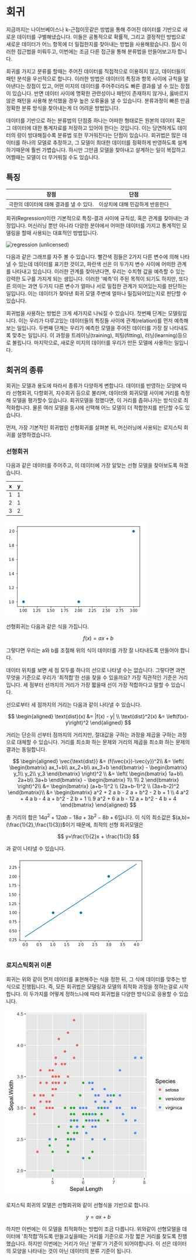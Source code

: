 # 회귀

지금까지는 나이브베이스나 k-근접이웃같은 방법을 통해 주어진 데이터를 기반으로 새로운 데이터를 구별해냈습니다. 이들은 공통적으로 확률적, 그리고 결정적인 방법으로 새로운 데이터가 어느 항목에 더 밀접한지를 찾아내는 방법을 사용해왔습니다. 잠시 이러한 접근법을 미뤄두고, 이번에는 조금 다른 접근을 통해 분류법을 만들어보고자 합니다.

회귀를 가지고 분류를 할때는 주어진 데이터를 직접적으로 이용하지 않고, 데이터들의 패턴 분석을 우선적으로 합니다. 이러한 방법은 데이터의 특징과 항목 사이에 규칙을 알아낸다는 장점이 있고, 어떤 미지의 데이터를 주어주더라도 빠른 결과를 낼 수 있는 장점이 있습니다. 반면 데이터 사이에 명확한 관련성이나 패턴이 존재하지 않거나, 옳바르지 않은 패턴을 사용해 분석했을 경우 높은 오류율을 낼 수 있습니다. 분류과정이 빠른 만큼 정확한 분류 방식을 찾아내는게 더 어려운 방법입니다.

데이터를 기반으로 하는 분류법의 단점중 하나는 어떠한 형태로든 원본의 데이터 혹은 그 데이터에 대한 통계자료를 저장하고 있어야 한다는 것입니다. 이는 당연하게도 데이터의 량이 방대해질수록 분류법 또한 무거워진다는 단점이 있습니다. 회귀법은 많은 데이터를 하나의 모델로 추정하고, 그 모델이 최대한 데이터를 정확하게 반영하도록 설계하기때문에 훨씬 가볍습니다. 하시만 그만큼 모델을 찾아내고 설계하는 일이 복잡하고 어쩔때는 모델이 더 무거워질 수도 있습니다.

## 특징

| 장점 | 단점 |
|:---:|:---:|
|극한의 데이터에 대해 결과를 낼 수 있다. | 이상치에 대해 민감하게 반응한다  |

회귀(Regression)이란 기본적으로 특징-결과 사이에 규칙성, 혹은 관계를 찾아내는 과정입니다. 머신러닝 뿐만 아니라 다양한 분야에서 어떠한 데이터를 가지고 통계적인 모델링을 할때 사용되는 대표적인 방법입니다.

![regression (unlicensed)](https://cdn-images-1.medium.com/max/600/1*iuqVEjdtEMY8oIu3cGwC1g.png)

다음과 같은 그래프를 자주 볼 수 있습니다. 빨간색 점들은 2가지 다른 변수에 의해 나타낼 수 있는데 데이터를 표기한 것이고, 파란색 선은 이 두가지 변수 사이에 어떠한 관계를 나타내고 있습니다. 이러한 관계를 찾아낸다면, 우리는 수치형 값을 예측할 수 있는 강력한 도구를 가지게 되는 샘입니다. 이러한 '예측'이 주된 목적이 되기도 하지만, 또다른 의미는 과연 두가지 다른 변수가 얼마나 서로 밀접한 관계가 되어있는지를 판단하는 일입니다. 이는 데이터가 찾아낸 회귀 모델 주변에 얼마나 밀집되어있는지로 판단할 수 있습니다.

회귀법을 사용하는 방법은 크게 세가지로 나눠질 수 있습니다. 첫번째 단계는 모델링입니다. 이는 우리가 다루고있는 데이터들의 특징들 사이에 관계(relation)를 먼저 예측해보는 일입니다. 두번째 단계는 우리가 예측한 모델을 주어진 데이터를 가장 잘 나타내도록 맞추는 일입니다. 이 과정을 트레이닝(training), 피팅(fitting), 러닝(learning)등으로 불립니다. 마지막으로, 새로운 미지의 데이터를 우리가 만든 모델에 사용하는 일입니다.

## 회귀의 종류

회귀는 모델과 용도에 따라서 종류가 다양하게 변합니다. 데이터를 반영하는 모양에 따라 선형회귀, 다항회귀, 지수회귀 등으로 불리며, 데이터와 회귀모델 사이에 거리를 측정해 모델을 평가할수 있습니다. 회귀모델을 정했다면, 이 거리를 좁혀나가는 방식으로 최적화합니다. 물론 여러 모델을 동시에 선택해 어느 모델이 더 적합한지를 판단할 수도 있습니다.

먼저, 가장 기본적인 회귀법인 선형회귀를 살펴본 뒤, 머신러닝에 사용되는 로지스틱 회귀를 설명하겠습니다.

### 선형회귀

다음과 같은 데이터를 주어주고, 이 데이터에 가장 알맞는 선형 모델을 찾아보도록 하겠습니다.

|x|y|
|:--:|:--:|
|1   | 1  |
|2   | 1  |
|3   | 2  |

![regression example](images/reg1.png)

선형회귀는 다음과 같은 식을 가집니다.

$$
f(x)=ax+b
$$

그렇다면 우리는 a와 b를 조절해 위의 식이 데이터를 가장 잘 나타내도록 만들어야 합니다.

데이터 위치를 보면 세 점 모두를 하나의 선으로 나타낼 수는 없습니다. 그렇다면 과연 무엇을 기준으로 우리가 '최적합'한 선을 찾을 수 있을까요? 가장 직관적인 기준은 거리입니다. 세 점부터 선까지의 거리가 가장 짧을때 선이 가장 적합하다고 말할 수 있습니다.

선으로부터 세 점까지의 거리는 다음과 같이 나타낼 수 있습니다.

$$
\begin{aligned}
\text{dist}(x) &= |f(x) - y| \\
\text{dist}^2(x) &= \left(f(x)-y\right)^2
\end{aligned}
$$

거리는 단순히 선부터 점까지의 거리지만, 절대값을 구하는 과정을 제곱을 구하는 과정으로 대체할 수 있습니다. 거리를 최소화 하는 문제와 거리의 제곱을 최소화 하는 문제의 결과는 동일합니다.

$$
\begin{aligned}
    \vec{\text{dist}} &= (f(\vec{x})-\vec{y})^2\\
    &= \left(
    \begin{bmatrix}
            ax_1+b\\
            ax_2+b\\
            ax_3+b
    \end{bmatrix}
    -
    \begin{bmatrix}
            y_1\\
            y_2\\
            y_3
    \end{bmatrix}
    \right)^2 \\
    &= \left(
    \begin{bmatrix}
            1a+b\\
            2a+b\\
            3a+b
    \end{bmatrix}
    -
    \begin{bmatrix}
            1\\
            1\\
            2
    \end{bmatrix}
    \right)^2\\
    &= \begin{bmatrix}
    (a+b-1)^2 \\
    (2a+b-1)^2 \\
    (3a+b-2)^2
    \end{bmatrix}\\
    &= \begin{bmatrix}
    a^2 + 2 a b - 2 a + b^2 - 2 b + 1 \\
    4 a^2 + 4 a b - 4 a + b^2 - 2 b + 1 \\
    9 a^2 + 6 a b - 12 a + b^2 - 4 b + 4
    \end{bmatrix}
\end{aligned}
$$

총 거리의 합은 $14 a^2 + 12 a b - 18 a + 3b^2 - 8 b + 6$입니다. 이 식의 최소값은 $(a,b)=(\frac{1}{2},\frac{1}{3})$이기 때문에, 최적의 선형 회귀모델은

$$
y=\frac{1}{2}x + \frac{1}{3}
$$

과 같이 나타낼 수 있습니다.

![regression with line](images/reg2.png)

### 로지스틱회귀 이론

회귀는 위와 같이 먼저 데이터를 표현해주는 식을 정한 뒤, 그 식에 데이터를 맞추는 방식으로 진행됩니다. 즉, 모든 회귀법은 모델링과 모델의 최적화 과정을 정하는걸로 시작합니다. 이 두가지를 어떻게 정하느나에 따라 회귀법을 다양한 방식으로 응용할 수 있습니다.

![iris image](images/irissepal.png)

로지스틱 회귀의 모델은 선형회귀와 같이 선형식을 기반으로 합니다.

$$
y=ax+b
$$

하지만 이번에는 이 모델을 최적화하는 방법이 조금 다릅니다. 위와같이 선형모델을 데이터에 '최적합'하도록 만들고싶을때는 거리를 기준으로 가장 짧은 거리를 찾도록 진행했습니다. 하지만 이번에는 거리가 아닌 '분류'가 기준이 되어야합니다. 이 선은 데이터의 모양을 나타내는 것이 아닌 데이터의 분류 기준이 됩니다.
